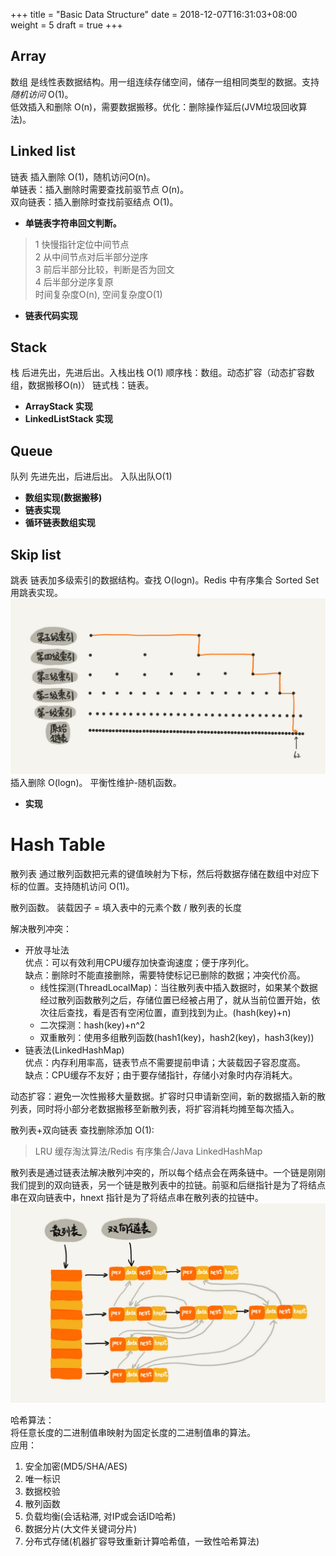 +++
title = "Basic Data Structure"
date =  2018-12-07T16:31:03+08:00
weight = 5
draft = true
+++

## Array
数组 是线性表数据结构。用一组连续存储空间，储存一组相同类型的数据。支持*随机访问* O(1)。    
低效插入和删除 O(n)，需要数据搬移。优化：删除操作延后(JVM垃圾回收算法)。    

## Linked list
链表 插入删除 O(1)，随机访问O(n)。    
单链表：插入删除时需要查找前驱节点 O(n)。    
双向链表：插入删除时查找前驱结点 O(1)。    

- **单链表字符串回文判断。**    
> 1 快慢指针定位中间节点    
2 从中间节点对后半部分逆序    
3 前后半部分比较，判断是否为回文    
4 后半部分逆序复原    
时间复杂度O(n), 空间复杂度O(1)

- **链表代码实现**

## Stack
栈 后进先出，先进后出。入栈出栈 O(1)
顺序栈：数组。动态扩容（动态扩容数组，数据搬移O(n)）
链式栈：链表。

- **ArrayStack 实现**
- **LinkedListStack 实现**  

## Queue
队列 先进先出，后进后出。 入队出队O(1)

- **数组实现(数据搬移)**
- **链表实现**
- **循环链表数组实现**


## Skip list
跳表 链表加多级索引的数据结构。查找 O(logn)。Redis 中有序集合 Sorted Set 用跳表实现。
![](./skip-list.jpg)    
插入删除 O(logn)。 平衡性维护-随机函数。

- **实现**
  
# Hash Table
散列表 通过散列函数把元素的键值映射为下标，然后将数据存储在数组中对应下标的位置。支持随机访问 O(1)。    

散列函数。
装载因子 = 填入表中的元素个数 / 散列表的长度    

解决散列冲突：
- 开放寻址法   
优点：可以有效利用CPU缓存加快查询速度；便于序列化。    
缺点：删除时不能直接删除，需要特使标记已删除的数据；冲突代价高。    
	- 线性探测(ThreadLocalMap)：当往散列表中插入数据时，如果某个数据经过散列函数散列之后，存储位置已经被占用了，就从当前位置开始，依次往后查找，看是否有空闲位置，直到找到为止。(hash(key)+n)
	- 二次探测：hash(key)+n^2
	- 双重散列：使用多组散列函数(hash1(key)，hash2(key)，hash3(key))
- 链表法(LinkedHashMap)    
优点：内存利用率高，链表节点不需要提前申请；大装载因子容忍度高。    
缺点：CPU缓存不友好；由于要存储指针，存储小对象时内存消耗大。

动态扩容：避免一次性搬移大量数据。扩容时只申请新空间，新的数据插入新的散列表，同时将小部分老数据搬移至新散列表，将扩容消耗均摊至每次插入。    

散列表+双向链表 查找删除添加 O(1):    
>LRU 缓存淘汰算法/Redis 有序集合/Java LinkedHashMap    

散列表是通过链表法解决散列冲突的，所以每个结点会在两条链中。一个链是刚刚我们提到的双向链表，另一个链是散列表中的拉链。前驱和后继指针是为了将结点串在双向链表中，hnext 指针是为了将结点串在散列表的拉链中。    
![](./lru.jpg)

哈希算法：    
将任意长度的二进制值串映射为固定长度的二进制值串的算法。    
应用：    
1. 安全加密(MD5/SHA/AES)
2. 唯一标识
3. 数据校验
4. 散列函数
5. 负载均衡(会话粘滞, 对IP或会话ID哈希)
6. 数据分片(大文件关键词分片)
7. 分布式存储(机器扩容导致重新计算哈希值，一致性哈希算法)